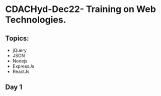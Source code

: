 # CDACHyd-Dec22- Training on Web Technologies.
## Topics:
- jQuery
- JSON
- Nodejs
- ExpressJs
- ReactJs
## Day 1
